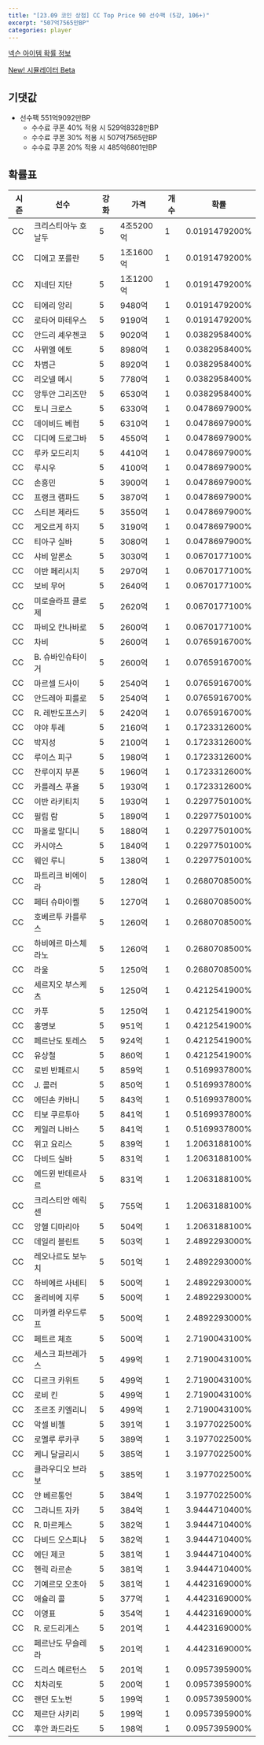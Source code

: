 ```yaml
---
title: "[23.09 코인 상점] CC Top Price 90 선수팩 (5강, 106+)"
excerpt: "507억7565만BP"
categories: player
---
```

[넥슨 아이템 확률 정보](http://iteminfo.nexon.com/probability/fco?sn=7378)

[New! 시뮬레이터 Beta](/simulator/7378)
## 기댓값
- 선수팩 551억9092만BP
  - 수수료 쿠폰 40% 적용 시 529억8328만BP
  - 수수료 쿠폰 30% 적용 시 507억7565만BP
  - 수수료 쿠폰 20% 적용 시 485억6801만BP


## 확률표

|시즌|선수|강화|가격|개수|확률|
|---|---|---|---|---|---|
|CC|크리스티아누 호날두|5|4조5200억|1|0.0191479200%|
|CC|디에고 포를란|5|1조1600억|1|0.0191479200%|
|CC|지네딘 지단|5|1조1200억|1|0.0191479200%|
|CC|티에리 앙리|5|9480억|1|0.0191479200%|
|CC|로타어 마테우스|5|9190억|1|0.0191479200%|
|CC|안드리 셰우첸코|5|9020억|1|0.0382958400%|
|CC|사뮈엘 에토|5|8980억|1|0.0382958400%|
|CC|차범근|5|8920억|1|0.0382958400%|
|CC|리오넬 메시|5|7780억|1|0.0382958400%|
|CC|앙투안 그리즈만|5|6530억|1|0.0382958400%|
|CC|토니 크로스|5|6330억|1|0.0478697900%|
|CC|데이비드 베컴|5|6310억|1|0.0478697900%|
|CC|디디에 드로그바|5|4550억|1|0.0478697900%|
|CC|루카 모드리치|5|4410억|1|0.0478697900%|
|CC|루시우|5|4100억|1|0.0478697900%|
|CC|손흥민|5|3900억|1|0.0478697900%|
|CC|프랭크 램파드|5|3870억|1|0.0478697900%|
|CC|스티븐 제라드|5|3550억|1|0.0478697900%|
|CC|게오르게 하지|5|3190억|1|0.0478697900%|
|CC|티아구 실바|5|3080억|1|0.0478697900%|
|CC|샤비 알론소|5|3030억|1|0.0670177100%|
|CC|이반 페리시치|5|2970억|1|0.0670177100%|
|CC|보비 무어|5|2640억|1|0.0670177100%|
|CC|미로슬라프 클로제|5|2620억|1|0.0670177100%|
|CC|파비오 칸나바로|5|2600억|1|0.0670177100%|
|CC|차비|5|2600억|1|0.0765916700%|
|CC|B. 슈바인슈타이거|5|2600억|1|0.0765916700%|
|CC|마르셀 드사이|5|2540억|1|0.0765916700%|
|CC|안드레아 피를로|5|2540억|1|0.0765916700%|
|CC|R. 레반도프스키|5|2420억|1|0.0765916700%|
|CC|야야 투레|5|2160억|1|0.1723312600%|
|CC|박지성|5|2100억|1|0.1723312600%|
|CC|루이스 피구|5|1980억|1|0.1723312600%|
|CC|잔루이지 부폰|5|1960억|1|0.1723312600%|
|CC|카를레스 푸욜|5|1930억|1|0.1723312600%|
|CC|이반 라키티치|5|1930억|1|0.2297750100%|
|CC|필립 람|5|1890억|1|0.2297750100%|
|CC|파올로 말디니|5|1880억|1|0.2297750100%|
|CC|카시야스|5|1840억|1|0.2297750100%|
|CC|웨인 루니|5|1380억|1|0.2297750100%|
|CC|파트리크 비에이라|5|1280억|1|0.2680708500%|
|CC|페터 슈마이켈|5|1270억|1|0.2680708500%|
|CC|호베르투 카를루스|5|1260억|1|0.2680708500%|
|CC|하비에르 마스체라노|5|1260억|1|0.2680708500%|
|CC|라울|5|1250억|1|0.2680708500%|
|CC|세르지오 부스케츠|5|1250억|1|0.4212541900%|
|CC|카푸|5|1250억|1|0.4212541900%|
|CC|홍명보|5|951억|1|0.4212541900%|
|CC|페르난도 토레스|5|924억|1|0.4212541900%|
|CC|유상철|5|860억|1|0.4212541900%|
|CC|로빈 반페르시|5|859억|1|0.5169937800%|
|CC|J. 콜러|5|850억|1|0.5169937800%|
|CC|에딘손 카바니|5|843억|1|0.5169937800%|
|CC|티보 쿠르투아|5|841억|1|0.5169937800%|
|CC|케일러 나바스|5|841억|1|0.5169937800%|
|CC|위고 요리스|5|839억|1|1.2063188100%|
|CC|다비드 실바|5|831억|1|1.2063188100%|
|CC|에드윈 반데르사르|5|831억|1|1.2063188100%|
|CC|크리스티안 에릭센|5|755억|1|1.2063188100%|
|CC|앙헬 디마리아|5|504억|1|1.2063188100%|
|CC|데일리 블린트|5|503억|1|2.4892293000%|
|CC|레오나르도 보누치|5|501억|1|2.4892293000%|
|CC|하비에르 사네티|5|500억|1|2.4892293000%|
|CC|올리비에 지루|5|500억|1|2.4892293000%|
|CC|미카엘 라우드루프|5|500억|1|2.4892293000%|
|CC|페트르 체흐|5|500억|1|2.7190043100%|
|CC|세스크 파브레가스|5|499억|1|2.7190043100%|
|CC|디르크 카위트|5|499억|1|2.7190043100%|
|CC|로비 킨|5|499억|1|2.7190043100%|
|CC|조르조 키엘리니|5|499억|1|2.7190043100%|
|CC|악셀 비첼|5|391억|1|3.1977022500%|
|CC|로멜루 루카쿠|5|389억|1|3.1977022500%|
|CC|케니 달글리시|5|385억|1|3.1977022500%|
|CC|클라우디오 브라보|5|385억|1|3.1977022500%|
|CC|얀 베르통언|5|384억|1|3.1977022500%|
|CC|그라니트 자카|5|384억|1|3.9444710400%|
|CC|R. 마르케스|5|382억|1|3.9444710400%|
|CC|다비드 오스피나|5|382억|1|3.9444710400%|
|CC|에딘 제코|5|381억|1|3.9444710400%|
|CC|헨릭 라르손|5|381억|1|3.9444710400%|
|CC|기예르모 오초아|5|381억|1|4.4423169000%|
|CC|애슐리 콜|5|377억|1|4.4423169000%|
|CC|이영표|5|354억|1|4.4423169000%|
|CC|R. 로드리게스|5|201억|1|4.4423169000%|
|CC|페르난도 무슬레라|5|201억|1|4.4423169000%|
|CC|드리스 메르턴스|5|201억|1|0.0957395900%|
|CC|치차리토|5|200억|1|0.0957395900%|
|CC|랜던 도노번|5|199억|1|0.0957395900%|
|CC|제르단 샤키리|5|199억|1|0.0957395900%|
|CC|후안 콰드라도|5|198억|1|0.0957395900%|
